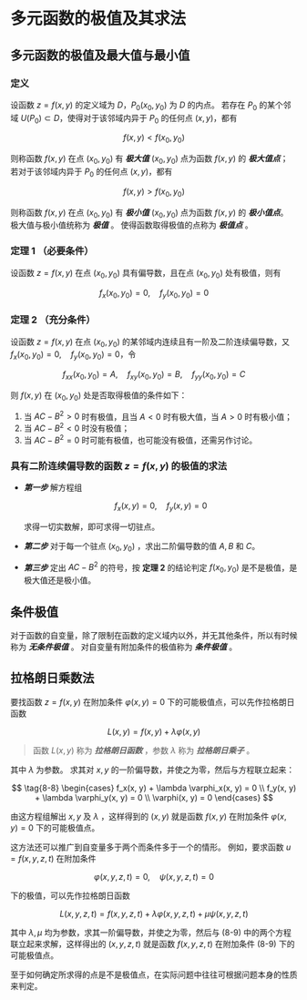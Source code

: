 # 多元函数的极值及其求法

## 多元函数的极值及最大值与最小值

### 定义

设函数 $z=f(x,y)$ 的定义域为 $D$，$P_0(x_0,y_0)$ 为 $D$ 的内点。
若存在 $P_0$ 的某个邻域 $U(P_0) \subset D$，使得对于该邻域内异于 $P_0$ 的任何点 $(x,y)$，都有

$$
f(x, y) < f(x_0, y_0)
$$

则称函数 $f(x,y)$ 在点 $(x_0,y_0)$ 有 ***极大值*** $(x_0,y_0)$ 点为函数 $f(x,y)$ 的 ***极大值点***；
若对于该邻域内异于 $P_0$ 的任何点 $(x,y)$，都有

$$
f(x, y) > f(x_0, y_0)
$$

则称函数 $f(x, y)$ 在点 $(x_0, y_0)$ 有 ***极小值*** $(x_0, y_0)$ 点为函数 $f(x, y)$ 的 ***极小值点***。
极大值与极小值统称为 ***极值*** 。
使得函数取得极值的点称为 ***极值点*** 。

### 定理 1 （必要条件）

设函数 $z = f(x, y)$ 在点 $(x_0, y_0)$ 具有偏导数，且在点 $(x_0, y_0)$ 处有极值，则有

$$
f_x(x_0,y_0) = 0, \quad f_y(x_0,y_0) = 0
$$

### 定理 2 （充分条件）

设函数 $z = f(x, y)$ 在点 $(x_0, y_0)$ 的某邻域内连续且有一阶及二阶连续偏导数，又 $f_x(x_0, y_0) = 0, \quad f_y(x_0, y_0) = 0$，令

$$
f_{xx}(x_0, y_0) = A, \quad f_{xy}(x_0, y_0) = B, \quad f_{yy}(x_0, y_0) = C
$$

则 $f(x, y)$ 在 $(x_0, y_0)$ 处是否取得极值的条件如下：

1. 当 $AC - B^2 > 0$ 时有极值，且当 $A < 0$ 时有极大值，当 $A > 0$ 时有极小值；
2. 当 $AC - B^2 < 0$ 时没有极值；
3. 当 $AC - B^2 = 0$ 时可能有极值，也可能没有极值，还需另作讨论。

### 具有二阶连续偏导数的函数 $z = f(x, y)$ 的极值的求法

- ***第一步*** 解方程组

  $$
  f_x(x, y) = 0, \quad f_y(x, y) = 0
  $$

  求得一切实数解，即可求得一切驻点。

- ***第二步*** 对于每一个驻点 $(x_0, y_0)$ ，求出二阶偏导数的值 $A, B$ 和 $C$。

- ***第三步*** 定出 $AC - B^2$ 的符号，按 **定理 2** 的结论判定 $f(x_0, y_0)$ 是不是极值，是极大值还是极小值。

## 条件极值

对于函数的自变量，除了限制在函数的定义域内以外，并无其他条件，所以有时候称为 ***无条件极值*** 。
对自变量有附加条件的极值称为 ***条件极值*** 。

## 拉格朗日乘数法

要找函数 $z=f(x, y)$ 在附加条件 $\varphi(x, y) = 0$ 下的可能极值点，可以先作拉格朗日函数

$$
L(x, y) = f(x, y) + \lambda \varphi(x, y)
$$

> 函数 $L(x, y)$ 称为 ***拉格朗日函数*** ，参数 $\lambda$ 称为 ***拉格朗日乘子*** 。

其中 $\lambda$ 为参数。
求其对 $x, y$ 的一阶偏导数，并使之为零，然后与方程联立起来：

$$
\tag{8-8}
\begin{cases}
    f_x(x, y) + \lambda \varphi_x(x, y) = 0 \\
    f_y(x, y) + \lambda \varphi_y(x, y) = 0 \\
    \varphi(x, y) = 0
\end{cases}
$$

由这方程组解出 $x, y$ 及 $\lambda$ ，这样得到的 $(x, y)$ 就是函数 $f(x, y)$ 在附加条件 $\varphi(x, y) = 0$ 下的可能极值点。

这方法还可以推广到自变量多于两个而条件多于一个的情形。
例如，要求函数 $u = f(x, y, z, t)$ 在附加条件

$$
\tag{8-9}
\varphi(x, y, z, t) = 0, \quad \psi(x, y, z, t) = 0
$$

下的极值，可以先作拉格朗日函数

$$
L(x, y, z, t) = f(x, y, z, t) + \lambda \varphi(x, y, z, t) + \mu \psi(x, y, z, t)
$$

其中 $\lambda, \mu$ 均为参数，求其一阶偏导数，并使之为零，然后与 (8-9) 中的两个方程联立起来求解，这样得出的 $(x, y, z, t)$ 就是函数 $f(x, y, z, t)$ 在附加条件 (8-9) 下的可能极值点。

至于如何确定所求得的点是不是极值点，在实际问题中往往可根据问题本身的性质来判定。
